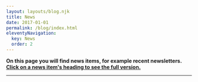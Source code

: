 ```yaml
---
layout: layouts/blog.njk
title: News
date: 2017-01-01
permalink: /blog/index.html
eleventyNavigation:
  key: News
  order: 2
---
```


**On this page you will find news items, for example recent newsletters. <u>Click on a news item's heading to see the full version.</u>**
___